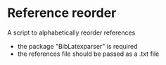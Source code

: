 # Reference reorder
A script to alphabetically reorder references
- the package "BibLatexparser" is required
- the references file should be passed as a .txt file
